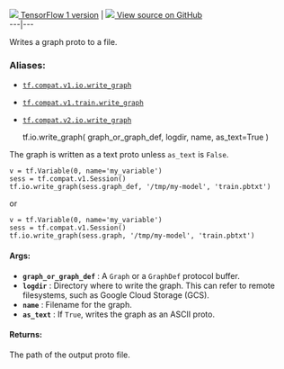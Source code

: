 [ ![](https://tensorflow.google.cn/images/tf_logo_32px.png) TensorFlow 1
version](/versions/r1.15/api_docs/python/tf/io/write_graph) |  [
![](https://tensorflow.google.cn/images/GitHub-Mark-32px.png) View source on
GitHub
](https://github.com/tensorflow/tensorflow/blob/r2.0/tensorflow/python/framework/graph_io.py#L30-L75)  
---|---  
  
Writes a graph proto to a file.

### Aliases:

  * [`tf.compat.v1.io.write_graph`](/api_docs/python/tf/io/write_graph)
  * [`tf.compat.v1.train.write_graph`](/api_docs/python/tf/io/write_graph)
  * [`tf.compat.v2.io.write_graph`](/api_docs/python/tf/io/write_graph)

    
    
    tf.io.write_graph(
        graph_or_graph_def,
        logdir,
        name,
        as_text=True
    )
    

The graph is written as a text proto unless `as_text` is `False`.

    
    
    v = tf.Variable(0, name='my_variable')
    sess = tf.compat.v1.Session()
    tf.io.write_graph(sess.graph_def, '/tmp/my-model', 'train.pbtxt')
    

or

    
    
    v = tf.Variable(0, name='my_variable')
    sess = tf.compat.v1.Session()
    tf.io.write_graph(sess.graph, '/tmp/my-model', 'train.pbtxt')
    

#### Args:

  * **`graph_or_graph_def`** : A `Graph` or a `GraphDef` protocol buffer.
  * **`logdir`** : Directory where to write the graph. This can refer to remote filesystems, such as Google Cloud Storage (GCS).
  * **`name`** : Filename for the graph.
  * **`as_text`** : If `True`, writes the graph as an ASCII proto.

#### Returns:

The path of the output proto file.

